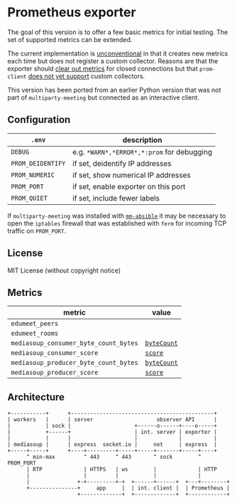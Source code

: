 # Prometheus exporter

The goal of this version is to offer a few basic metrics for
initial testing. The set of supported metrics can be extended.

The current implementation is
[unconventional](https://prometheus.io/docs/instrumenting/writing_exporters)
in that it creates new metrics each time but does not register a
custom collector. Reasons are that the exporter should
[clear out metrics](https://github.com/prometheus/client_python/issues/182)
for closed connections but that `prom-client`
[does not yet support](https://github.com/siimon/prom-client/issues/241)
custom collectors.

This version has been ported from an earlier Python version that was not part
of `multiparty-meeting` but connected as an interactive client.

## Configuration

| `.env` | description |
|--------|-------|
| `DEBUG` | e.g. `*WARN*,*ERROR*,*:prom` for debugging |
| `PROM_DEIDENTIFY` | if set, deidentify IP addresses |
| `PROM_NUMERIC` | if set, show numerical IP addresses |
| `PROM_PORT` | if set, enable exporter on this port |
| `PROM_QUIET` | if set, include fewer labels |

If `multiparty-meeting` was installed with 
[`mm-absible`](https://github.com/misi/mm-ansible)
it may be necessary to open the `iptables` firewall that was established
with `ferm` for incoming TCP traffic on `PROM_PORT`.

## License

MIT License (without copyright notice)

## Metrics

| metric | value |
|--------|-------|
| `edumeet_peers`| |
| `edumeet_rooms`| |
| `mediasoup_consumer_byte_count_bytes`| [`byteCount`](https://mediasoup.org/documentation/v3/mediasoup/rtc-statistics/#Consumer-Statistics) |
| `mediasoup_consumer_score`| [`score`](https://mediasoup.org/documentation/v3/mediasoup/rtc-statistics/#Consumer-Statistics) |
| `mediasoup_producer_byte_count_bytes`| [`byteCount`](https://mediasoup.org/documentation/v3/mediasoup/rtc-statistics/#Producer-Statistics) |
| `mediasoup_producer_score`| [`score`](https://mediasoup.org/documentation/v3/mediasoup/rtc-statistics/#Producer-Statistics) |

## Architecture

```
+-----------+      +---------------------------------------------+
| workers   |      | server                    observer API      |
|           | sock |                    +------o------+----o-----+
|           +------+                    | int. server | exporter |
|           |      |                    |             |          |
| mediasoup |      | express  socket.io |     net     | express  |
+-----+-----+      +----+---------+-----+-----+-------+-----+----+
      ^ min-max         ^ 443     ^ 443       ^ sock        ^ PROM_PORT
      | RTP             | HTTPS   | ws        |             | HTTP
      |                 |         |           |             |
      |               +-+---------+-+  +------+------+  +---+--------+
      +---------------+     app     |  | int. client |  | Prometheus |
                      +-------------+  +-------------+  +------------+
```
